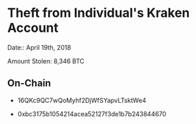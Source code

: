 # Theft from Individual's Kraken Account

Date:: April 19th, 2018

Amount Stolen: 8,346 BTC

## On-Chain

- 16QKc9QC7wQoMyhf2DjWfSYapvLTsktWe4

- 0xbc3175b1054214acea52127f3de1b7b243844670
